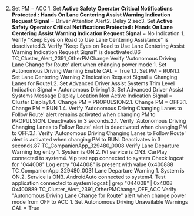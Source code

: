 2. Set PM = ACC 1. Set **Active Safety Operator Critical Notifications Protected : Hands On Lane Centering Assist Warning Indication Request Signal** = Driver Attention Alert2. Delay 2 sec3. Set **Active Safety Operator Critical Notifications Protected : Hands On Lane Centering Assist Warning Indication Request Signal** = No Indication 1. Verify "Keep Eyes on Road to Use Lane Centering Assistance" is deactivated.3. Verify "Keep Eyes on Road to Use Lane Centering Assist Warning Indication Request Signal" is deactivated.86 TC_Cluster_Alert_2391_OtherPMChange Verify 'Autonomous Driving Lane Change for Route' alert when changing power mode 1. Set Autonomous Driving Warning Enable CAL = True 1.1. Set PM = RUN1.1. Set Lane Centering Warning 2 Indication Request Signal = Changing Lanes for Route1.2. Set Advanced Driver Assist Systems Trim Level Indication Signal = Autonomous Driving1.3. Set Advanced Driver Assist Systems Message Display Location Non Active Indication Signal = Cluster Display1.4. Change PM = PROPULSION2.1. Change PM = OFF3.1. Change PM = RUN 1.4. Verify 'Autonomous Driving Changing Lanes to Follow Route' alert remains activated when changing PM to PROPULSION. Deactivates in 3 seconds.2.1. Verify 'Autonomous Driving Changing Lanes to Follow Route' alert is deactivated when changing PM to OFF.3.1. Verify 'Autonomous Driving Changing Lanes to Follow Route' alert is activated when changing PM to RUN. Deactivates in 3 seconds.87 TC_CompanionApp_329480_0008 Verify Lane Departure Warning log entry 1. System is ON.2. IVI service is ON3. CarPlay connected to system4. Vip test app connected to system Check logcat for "044008" Log entry "044008" is present with value 0x400888 TC_CompanionApp_329480_0031 Lane Departure Warning 1. System is ON.2. Service is ON3. AndroidAuto connected to system4. Test application connected to system logcat | grep "044008" | 0x4008 0x400889 TC_Cluster_Alert_2391_OtherPMChange_OFF_ACC Verify "Autonomous Driving Lane Change for Route" alert when change power mode from OFF to ACC 1. Set Autonomous Driving Unavailable Warnings CAL = True